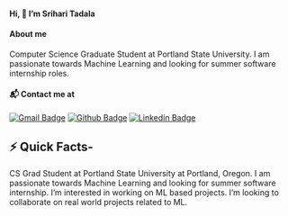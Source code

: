 #### Hi, 👋 I’m Srihari Tadala
#### About me

Computer Science Graduate Student at Portland State University. I am passionate towards Machine Learning and looking for summer software internship roles.
 

#### 📬 Contact me at

[![Gmail Badge](https://img.shields.io/badge/-Gmail-d14836?style=for-the-badge&logo=Gmail&logoColor=white&link=mailto:snehith529@gmail.com)](mailto:sriharitadala@gmail.com)
[![Github Badge](http://img.shields.io/badge/-Github-black?style=for-the-badge&logo=github)](https://github.com/KarthikTadala)
[![Linkedin Badge](https://img.shields.io/badge/-LinkedIn-blue?style=for-the-badge&logo=Linkedin&logoColor=white)](https://www.linkedin.com/in/-karthiktadala-/)

## ⚡️ Quick Facts- 
CS Grad Student at Portland State University at Portland, Oregon. I am passionate towards Machine Learning and looking for summer software internship.
I’m interested in working on ML based projects.
I’m looking to collaborate on real world projects related to ML.



<!---
Snehith529/Snehith529 is a ✨ special ✨ repository because its `README.md` (this file) appears on your GitHub profile.
You can click the Preview link to take a look at your changes.
--->
